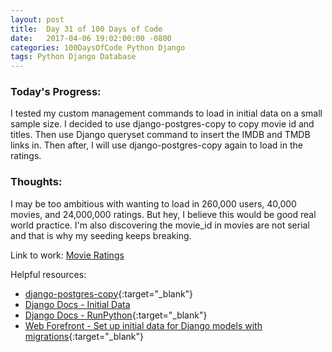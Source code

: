```yaml
---
layout: post
title:  Day 31 of 100 Days of Code
date:   2017-04-06 19:02:00:00 -0800
categories: 100DaysOfCode Python Django
tags: Python Django Database
---
```


### Today's Progress:
I tested my custom management commands to load in initial data on a small sample size. I decided to use django-postgres-copy to copy movie id and titles. Then use Django queryset command to insert the IMDB and TMDB links in. Then after, I will use django-postgres-copy again to load in the ratings.

### Thoughts:
I may be too ambitious with wanting to load in 260,000 users, 40,000 movies, and 24,000,000 ratings. But hey, I believe this would be good real world practice. I'm also discovering the movie_id in movies are not serial and that is why my seeding keeps breaking.

Link to work: [Movie Ratings](https://github.com/yenly/django_movie_ratings)

Helpful resources:
* [django-postgres-copy](https://django-postgres-copy.readthedocs.io/en/latest/){:target="_blank"}
* [Django Docs - Initial Data](https://docs.djangoproject.com/en/1.10/howto/initial-data/)
* [Django Docs - RunPython](https://docs.djangoproject.com/en/1.10/ref/migration-operations/#django.db.migrations.operations.RunPython){:target="_blank"}
* [Web Forefront - Set up initial data for Django models with migrations](https://www.webforefront.com/django/setupinitialdatadjangomodels.html){:target="_blank"}
